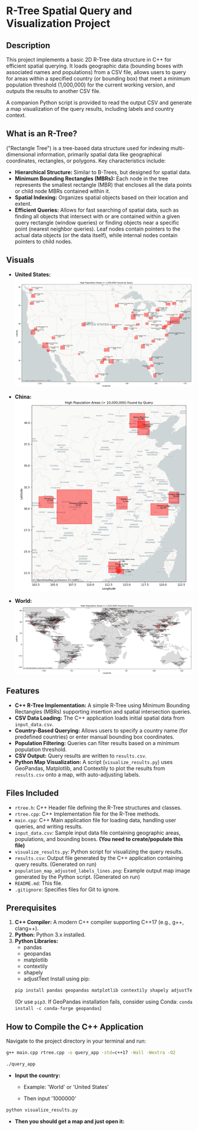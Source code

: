 # R-Tree Spatial Query and Visualization Project

## Description

This project implements a basic 2D R-Tree data structure in C++ for efficient spatial querying. It loads geographic data (bounding boxes with associated names and populations) from a CSV file, allows users to query for areas within a specified country (or bounding box) that meet a minimum population threshold (1,000,000) for the current working version, and outputs the results to another CSV file.

A companion Python script is provided to read the output CSV and generate a map visualization of the query results, including labels and country context.

## What is an R-Tree?

("Rectangle Tree") is a tree-based data structure used for indexing multi-dimensional information, primarily spatial data like geographical coordinates, rectangles, or polygons. Key characteristics include:

* **Hierarchical Structure:** Similar to B-Trees, but designed for spatial data.
* **Minimum Bounding Rectangles (MBRs):** Each node in the tree represents the smallest rectangle (MBR) that encloses all the data points or child node MBRs contained within it.
* **Spatial Indexing:** Organizes spatial objects based on their location and extent.
* **Efficient Queries:** Allows for fast searching of spatial data, such as finding all objects that intersect with or are contained within a given query rectangle (window queries) or finding objects near a specific point (nearest neighbor queries). Leaf nodes contain pointers to the actual data objects (or the data itself), while internal nodes contain pointers to child nodes.


## Visuals

* **United States:**
![Spatial Data over the US](images/UnitedStates.png "United States")

* **China:**
![Spatial Data over China](images/China.png "China")

* **World:**
![Spatial Data over the World](images/World.png "World")

## Features

* **C++ R-Tree Implementation:** A simple R-Tree using Minimum Bounding Rectangles (MBRs) supporting insertion and spatial intersection queries.
* **CSV Data Loading:** The C++ application loads initial spatial data from `input_data.csv`.
* **Country-Based Querying:** Allows users to specify a country name (for predefined countries) or enter manual bounding box coordinates.
* **Population Filtering:** Queries can filter results based on a minimum population threshold.
* **CSV Output:** Query results are written to `results.csv`.
* **Python Map Visualization:** A script (`visualize_results.py`) uses GeoPandas, Matplotlib, and Contextily to plot the results from `results.csv` onto a map, with auto-adjusting labels.

## Files Included

* `rtree.h`: C++ Header file defining the R-Tree structures and classes.
* `rtree.cpp`: C++ Implementation file for the R-Tree methods.
* `main.cpp`: C++ Main application file for loading data, handling user queries, and writing results.
* `input_data.csv`: Sample input data file containing geographic areas, populations, and bounding boxes. **(You need to create/populate this file)**
* `visualize_results.py`: Python script for visualizing the query results.
* `results.csv`: Output file generated by the C++ application containing query results. (Generated on run)
* `population_map_adjusted_labels_lines.png`: Example output map image generated by the Python script. (Generated on run)
* `README.md`: This file.
* `.gitignore`: Specifies files for Git to ignore.

## Prerequisites

1.  **C++ Compiler:** A modern C++ compiler supporting C++17 (e.g., g++, clang++).
2.  **Python:** Python 3.x installed.
3.  **Python Libraries:**
    * pandas
    * geopandas
    * matplotlib
    * contextily
    * shapely
    * adjustText
    Install using pip:
    ```bash
    pip install pandas geopandas matplotlib contextily shapely adjustText
    ```
    (Or use `pip3`. If GeoPandas installation fails, consider using Conda: `conda install -c conda-forge geopandas`)

## How to Compile the C++ Application

Navigate to the project directory in your terminal and run:

```bash
g++ main.cpp rtree.cpp -o query_app -std=c++17 -Wall -Wextra -O2
```
```bash
./query_app  
```

* **Input the country:**

    * Example: 'World' or 'United States'

    * Then input '1000000'

```bash
python visualize_results.py 
```

* **Then you should get a map and just open it:**
